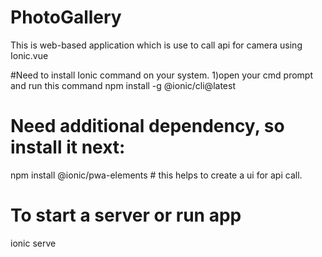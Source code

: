 # PhotoGallery
This is web-based application which is use to call api for camera using Ionic.vue

#Need to install Ionic command on your system.
1)open your cmd prompt and run this command
npm install -g @ionic/cli@latest 

# Need additional dependency, so install it next:

npm install @ionic/pwa-elements # this helps to create a ui for api call. 

# To start a server or run app
ionic serve


